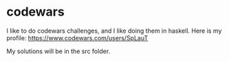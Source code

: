 # codewars
I like to do codewars challenges, and I like doing them in haskell.
Here is my profile: https://www.codewars.com/users/SpLauT

My solutions will be in the src folder.
